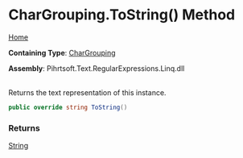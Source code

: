 # CharGrouping\.ToString\(\) Method

[Home](../../../../../../README.md)

**Containing Type**: [CharGrouping](../README.md)

**Assembly**: Pihrtsoft\.Text\.RegularExpressions\.Linq\.dll

\
Returns the text representation of this instance\.

```csharp
public override string ToString()
```

### Returns

[String](https://docs.microsoft.com/en-us/dotnet/api/system.string)

